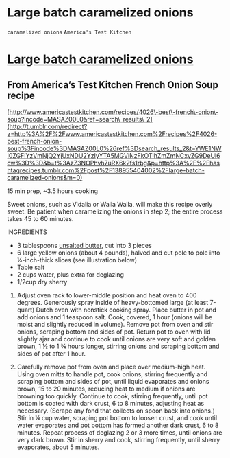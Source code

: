 # Large batch caramelized onions

`caramelized onions` `America's Test Kitchen`

# [Large batch caramelized onions](http://hashtagrecipes.tumblr.com/post/138955404002/large-batch-caramelized-onions)

## From America’s Test Kitchen French Onion Soup recipe

[http://www.americastestkitchen.com/recipes/4026\-best\-french\-onion\-soup?incode=MASAZ00L0&ref=search\_results\_2](http://t.umblr.com/redirect?z=http%3A%2F%2Fwww.americastestkitchen.com%2Frecipes%2F4026-best-french-onion-soup%3Fincode%3DMASAZ00L0%26ref%3Dsearch_results_2&t=YWE1NWI0ZGFlYzVmNjQ2YjUxNDU2YzIyYTA5MGVlNzFkOTlhZmZmNCxyZG9DeUl6cw%3D%3D&b=t%3AzZ3NOPhvh7uRX6k2fs1rbg&p=http%3A%2F%2Fhashtagrecipes.tumblr.com%2Fpost%2F138955404002%2Flarge-batch-caramelized-onions&m=0)

15 min prep, ~3.5 hours cooking

Sweet onions, such as Vidalia or Walla Walla, will make this recipe overly sweet. Be patient when caramelizing the onions in step 2; the entire process takes 45 to 60 minutes. 

INGREDIENTS

- 3 tablespoons [unsalted butter](http://t.umblr.com/redirect?z=http%3A%2F%2Fwww.americastestkitchen.com%2Ftaste_tests%2F548-unsalted-butter&t=MzU0YTg0MDNjMzZhNDEzMTNhYWNkMGRjMjJiZmU4MWVmNWY0MmNjNCxyZG9DeUl6cw%3D%3D&b=t%3AzZ3NOPhvh7uRX6k2fs1rbg&p=http%3A%2F%2Fhashtagrecipes.tumblr.com%2Fpost%2F138955404002%2Flarge-batch-caramelized-onions&m=0), cut into 3 pieces
- 6 large yellow onions \(about 4 pounds\), halved and cut pole to pole into ¼\-inch\-thick slices \(see illustration below\)
- Table salt
- 2 cups water, plus extra for deglazing
- 1/2cup dry sherry

1. Adjust oven rack to lower\-middle position and heat oven to 400 degrees. Generously spray inside of heavy\-bottomed large \(at least 7\-quart\) Dutch oven with nonstick cooking spray. Place butter in pot and add onions and 1 teaspoon salt. Cook, covered, 1 hour \(onions will be moist and slightly reduced in volume\). Remove pot from oven and stir onions, scraping bottom and sides of pot. Return pot to oven with lid slightly ajar and continue to cook until onions are very soft and golden brown, 1 ½ to 1 ¾ hours longer, stirring onions and scraping bottom and sides of pot after 1 hour.

2. Carefully remove pot from oven and place over medium\-high heat. Using oven mitts to handle pot, cook onions, stirring frequently and scraping bottom and sides of pot, until liquid evaporates and onions brown, 15 to 20 minutes, reducing heat to medium if onions are browning too quickly. Continue to cook, stirring frequently, until pot bottom is coated with dark crust, 6 to 8 minutes, adjusting heat as necessary. \(Scrape any fond that collects on spoon back into onions.\) Stir in ¼ cup water, scraping pot bottom to loosen crust, and cook until water evaporates and pot bottom has formed another dark crust, 6 to 8 minutes. Repeat process of deglazing 2 or 3 more times, until onions are very dark brown. Stir in sherry and cook, stirring frequently, until sherry evaporates, about 5 minutes.
